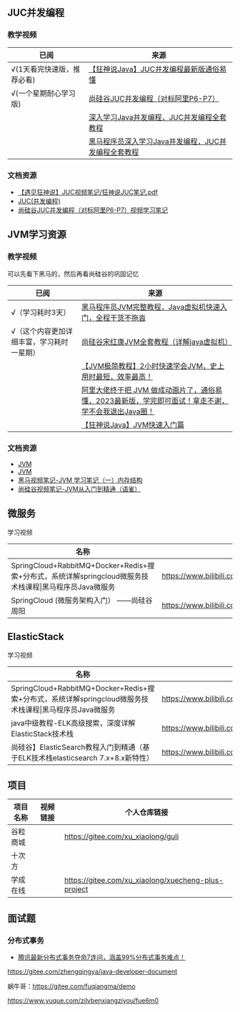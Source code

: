 





## JUC并发编程

### 教学视频

| **已阅**                   | **来源**                                                     |
| -------------------------- | ------------------------------------------------------------ |
| √(1天看完快速版，推荐必看) | [【狂神说Java】JUC并发编程最新版通俗易懂](https://gitee.com/link?target=https%3A%2F%2Fwww.bilibili.com%2Fvideo%2FBV1B7411L7tE) |
| √(一个星期耐心学习版)      | [尚硅谷JUC并发编程（对标阿里P6-P7）](https://gitee.com/link?target=https%3A%2F%2Fwww.bilibili.com%2Fvideo%2FBV1ar4y1x727) |
|                            | [深入学习Java并发编程，JUC并发编程全套教程](https://gitee.com/link?target=https%3A%2F%2Fwww.bilibili.com%2Fvideo%2FBV1ha4y1N74m) |
|                            | [黑马程序员深入学习Java并发编程，JUC并发编程全套教程](https://gitee.com/link?target=https%3A%2F%2Fwww.bilibili.com%2Fvideo%2FBV16J411h7Rd) |

### 文档资源

- [【遇见狂神说】JUC视频笔记/狂神说JUC笔记.pdf](https://gitee.com/kuangstudy/kuang_livenote/raw/master/【遇见狂神说】JUC视频笔记/狂神说JUC笔记.pdf)
- [JUC(并发编程)](https://gitee.com/link?target=https%3A%2F%2Fblog.csdn.net%2Fabc98526%2Farticle%2Fdetails%2F123938633)
- [尚硅谷JUC并发编程（对标阿里P6-P7）视频学习笔记](https://gitee.com/link?target=https%3A%2F%2Ftangzhi.blog.csdn.net%2Farticle%2Fdetails%2F109210095)







##  JVM学习资源

### 教学视频

可以先看下黑马的，然后再看尚硅谷的巩固记忆

| **已阅**                                  | **来源**                                                     |
| ----------------------------------------- | ------------------------------------------------------------ |
| √（学习耗时3天）                          | [黑马程序员JVM完整教程，Java虚拟机快速入门，全程干货不拖沓](https://gitee.com/link?target=https%3A%2F%2Fwww.bilibili.com%2Fvideo%2FBV1yE411Z7AP) |
| √（这个内容更加详细丰富，学习耗时一星期） | [尚硅谷宋红康JVM全套教程（详解java虚拟机）](https://gitee.com/link?target=https%3A%2F%2Fwww.bilibili.com%2Fvideo%2FBV1PJ411n7xZ) |
|                                           | [【JVM极简教程】2小时快速学会JVM，史上用时最短，效率最高！](https://gitee.com/link?target=https%3A%2F%2Fwww.bilibili.com%2Fvideo%2FBV1he4y1e7nW) |
|                                           | [阿里大佬终于把 JVM 做成动画片了，通俗易懂，2023最新版，学完即可面试！拿走不谢，学不会我退出Java圈！](https://gitee.com/link?target=https%3A%2F%2Fwww.bilibili.com%2Fvideo%2FBV1hX4y1m7QP) |
|                                           | [【狂神说Java】JVM快速入门篇](https://gitee.com/link?target=https%3A%2F%2Fwww.bilibili.com%2Fvideo%2FBV1iJ411d7jS) |

### 文档资源

- [JVM](https://gitee.com/link?target=https%3A%2F%2Fwww.processon.com%2Fview%2F62b09c30e0b34d0c0841072d)
- [JVM](https://gitee.com/link?target=https%3A%2F%2Fwww.processon.com%2Fview%2F643abdddae6d2a36933b23ce)
- [黑马视频笔记-JVM 学习笔记（一）内存结构](https://gitee.com/link?target=https%3A%2F%2Fblog.csdn.net%2Fweixin_50280576%2Farticle%2Fdetails%2F113742011)
- [尚硅谷视频笔记-JVM从入门到精通（语雀）](https://gitee.com/link?target=https%3A%2F%2Fwww.yuque.com%2Fu21195183%2Fjvm)



## 微服务

学习视频

| 名称                                                         | 地址                                        |      |
| ------------------------------------------------------------ | ------------------------------------------- | ---- |
| SpringCloud+RabbitMQ+Docker+Redis+搜索+分布式，系统详解springcloud微服务技术栈课程\|黑马程序员Java微服务 | https://www.bilibili.com/video/BV1LQ4y127n4 | 推荐 |
| SpringCloud (微服务架构入门） ——尚硅谷 周阳                  | https://www.bilibili.com/video/BV1mf4y1R7Mr |      |



## ElasticStack

学习视频

| 名称                                                         | 地址                                        |                        |
| ------------------------------------------------------------ | ------------------------------------------- | ---------------------- |
| SpringCloud+RabbitMQ+Docker+Redis+搜索+分布式，系统详解springcloud微服务技术栈课程\|黑马程序员Java微服务 | https://www.bilibili.com/video/BV1LQ4y127n4 | p77往后elasticsearch篇 |
| java中级教程-ELK高级搜索，深度详解ElasticStack技术栈         | https://www.bilibili.com/video/BV1Nt4y1m7qL |                        |
| 尚硅谷】ElasticSearch教程入门到精通（基于ELK技术栈elasticsearch 7.x+8.x新特性） | https://www.bilibili.com/video/BV1hh411D7sb |                        |





## 项目

| 项目名称 | 视频链接 | 个人仓库链接                                        |
| -------- | -------- | --------------------------------------------------- |
| 谷粒商城 |          | https://gitee.com/xu_xiaolong/guli                  |
| 十次方   |          |                                                     |
| 学成在线 |          | https://gitee.com/xu_xiaolong/xuecheng-plus-project |



## 面试题

### 分布式事务

- [腾讯最新分布式事务夺命7连问，涵盖99%分布式事务难点！](https://gitee.com/link?target=https%3A%2F%2Fwww.bilibili.com%2Fvideo%2FBV1bM4y1z71o)


https://gitee.com/zhengqingya/java-developer-document

蜗牛哥：https://gitee.com/fuqiangma/demo

https://www.yuque.com/zilvbenxiangziyou/fue6m0





